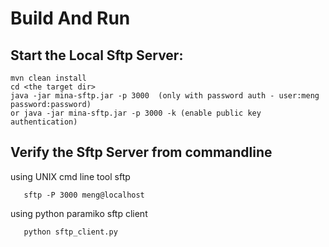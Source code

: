 Build And Run
================

Start the Local Sftp Server:
----------------------------

    mvn clean install
    cd <the target dir>
    java -jar mina-sftp.jar -p 3000  (only with password auth - user:meng password:password)
    or java -jar mina-sftp.jar -p 3000 -k (enable public key authentication)

Verify the Sftp Server from commandline
----------------------------------------

  using UNIX cmd line tool sftp

       sftp -P 3000 meng@localhost

  using python paramiko sftp client

       python sftp_client.py